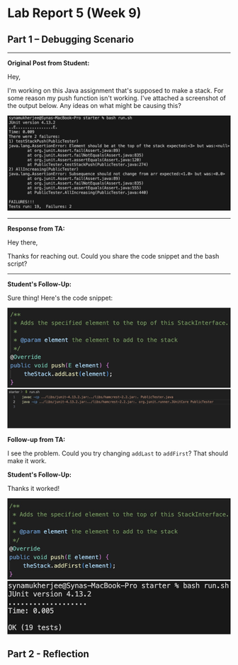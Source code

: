 # Lab Report 5 (Week 9)

## **Part 1 – Debugging Scenario**

---

**Original Post from Student:**

Hey,

I'm working on this Java assignment that's supposed to make a stack. For some reason my push function isn't working. I've attached a screenshot of the output below. Any ideas on what might be causing this?

![Screenshot](erroroutput.jpg)

---

**Response from TA:**

Hey there,

Thanks for reaching out. Could you share the code snippet and the bash script?

---

**Student's Follow-Up:**

Sure thing! Here's the code snippet:

![Screenshot](problem.jpg)
![Screenshot](bash.jpg)

**Follow-up from TA:**

I see the problem. Could you try changing `addLast` to `addFirst`? That should make it work.

**Student's Follow-Up:**

Thanks it worked!

![Screenshot](solved.jpg)
![Screenshot](testok.jpg)


## **Part 2 - Reflection**
